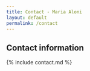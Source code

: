 ```yaml
---
title: Contact - Maria Aloni
layout: default
permalink: /contact
---
```


## Contact information

{% include contact.md %}